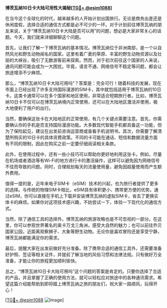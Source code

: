 **博茨瓦纳10日卡大陆可用性大揭秘[[TG💪+ @esim1088](https://t.me/s/esim1088)]**

在当今这个全球化的时代，越来越多的人开始计划出国旅行。无论是商务出差还是休闲度假，选择合适的通信方式都是必不可少的一环。对于计划前往博茨瓦纳的朋友来说，关于“博茨瓦纳10日卡大陆是否可以用”的问题，想必是大家非常关心的话题。今天，我们就来详细聊聊这个问题。

首先，让我们了解一下博茨瓦纳的基本情况。博茨瓦纳位于非洲南部，是一个以自然风光和野生动物闻名的国家。这里有着广袤的草原、丰富的野生动物资源以及壮丽的大峡谷，吸引了无数游客前来探索。然而，对于初次前往这个国家的人来说，通讯问题可能会成为一大困扰。毕竟，语言不通、网络信号不稳定等问题，都会让旅途增添不少麻烦。

那么，“博茨瓦纳10日卡大陆可用吗”？答案是：完全可行！随着科技的发展，现在市面上已经出现了许多支持国际漫游的SIM卡，其中就包括适用于博茨瓦纳的10日卡。这类卡通常可以在多个国家和地区使用，非常适合短期旅行者。比如，博茨瓦纳10日卡不仅可以在博茨瓦纳境内正常使用，还可以在大陆地区激活并使用，极大地便利了用户的出行。

当然，要确保这张卡在大陆地区的正常使用，有几个关键点需要注意。首先，你需要确认你的手机是否支持国际漫游功能。大多数现代智能手机都具备这一功能，但为了保险起见，建议在出发前咨询运营商或查看手机说明书。其次，你需要了解清楚所购买的10日卡的具体资费政策。不同的卡可能在通话、短信和数据流量方面有不同的限制，因此在购买之前一定要仔细阅读相关条款。

此外，在使用过程中，还有一些小技巧可以帮助你更好地利用这张卡。例如，尽量在机场或者酒店等有Wi-Fi的地方进行卡的激活操作，这样可以避免因为网络信号不佳而导致的问题。同时，合理规划每天的流量使用量，避免因超量使用而产生额外费用。

值得一提的是，近年来电子SIM卡（eSIM）技术的兴起，也为旅行者提供了更多的选择。与传统的物理SIM卡相比，eSIM具有体积更小、携带更方便的优势。通过eSIM，你可以直接在手机上下载并安装博茨瓦纳的虚拟SIM卡，省去了更换实体卡的麻烦。如果你对这项技术感兴趣，不妨尝试一下，体验一下现代化的通信方式。

当然，除了通信工具的选择外，博茨瓦纳的旅游攻略也是不可忽视的一部分。在这里，你可以参观世界著名的奥卡万戈三角洲，感受大自然的魅力；也可以前往乔贝国家公园，近距离观察狮子、大象等野生动物。无论你是喜欢冒险还是享受宁静，博茨瓦纳都能满足你的需求。

最后，提醒大家在出发前做好充分准备。除了携带合适的通信工具外，还需要准备好护照、签证等相关证件，并提前了解当地的风俗习惯和法律法规。只有做好万全准备，才能让你的旅程更加顺利愉快。

总之，“博茨瓦纳10日卡大陆可用吗”这个问题的答案是肯定的。只要你选择了合适的产品，并且掌握了正确的使用方法，就可以轻松应对旅途中的各种通讯需求。希望这篇介绍能帮助到即将踏上博茨瓦纳之旅的朋友们，祝大家一路顺风，玩得开心！

[[TG💪+ @esim1088](https://t.me/s/esim1088) ![Image](https://i.postimg.cc/4NQfJmqS/Snipaste-2025-05-13-00-14-12.png)]